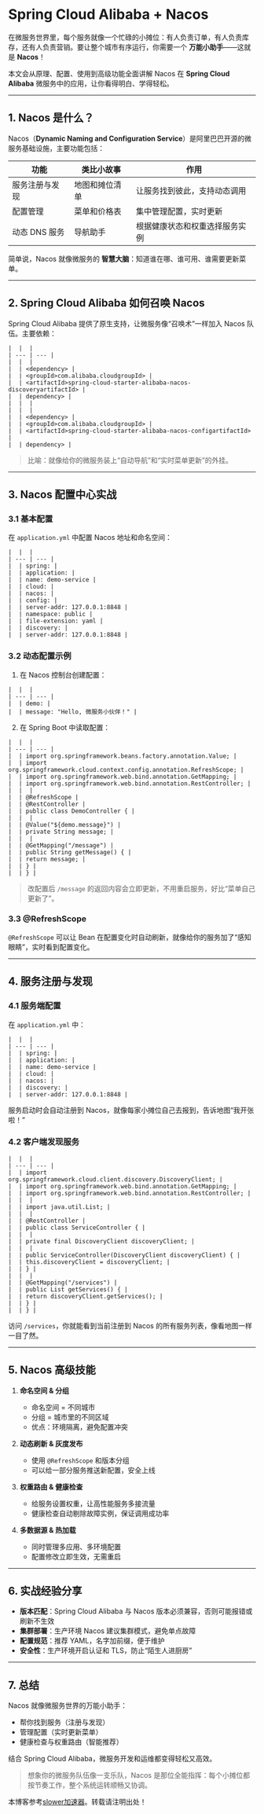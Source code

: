 # Spring Cloud Alibaba + Nacos

在微服务世界里，每个服务就像一个忙碌的小摊位：有人负责订单，有人负责库存，还有人负责营销。要让整个城市有序运行，你需要一个 **万能小助手**——这就是 **Nacos**！

本文会从原理、配置、使用到高级功能全面讲解 Nacos 在 **Spring Cloud Alibaba** 微服务中的应用，让你看得明白、学得轻松。

---

## 1. Nacos 是什么？

Nacos（**Dynamic Naming and Configuration Service**）是阿里巴巴开源的微服务基础设施，主要功能包括：

| 功能 | 类比小故事 | 作用 |
| --- | --- | --- |
| 服务注册与发现 | 地图和摊位清单 | 让服务找到彼此，支持动态调用 |
| 配置管理 | 菜单和价格表 | 集中管理配置，实时更新 |
| 动态 DNS 服务 | 导航助手 | 根据健康状态和权重选择服务实例 |

简单说，Nacos 就像微服务的 **智慧大脑**：知道谁在哪、谁可用、谁需要更新菜单。

---

## 2. Spring Cloud Alibaba 如何召唤 Nacos

Spring Cloud Alibaba 提供了原生支持，让微服务像“召唤术”一样加入 Nacos 队伍。主要依赖：

```
|  |  |
| --- | --- |
|  |  |
|  | <dependency> |
|  | <groupId>com.alibaba.cloudgroupId> |
|  | <artifactId>spring-cloud-starter-alibaba-nacos-discoveryartifactId> |
|  | dependency> |
|  |  |
|  |  |
|  | <dependency> |
|  | <groupId>com.alibaba.cloudgroupId> |
|  | <artifactId>spring-cloud-starter-alibaba-nacos-configartifactId> |
|  | dependency> |
```

> 比喻：就像给你的微服务装上“自动导航”和“实时菜单更新”的外挂。

---

## 3. Nacos 配置中心实战

### 3.1 基本配置

在 `application.yml` 中配置 Nacos 地址和命名空间：

```
|  |  |
| --- | --- |
|  | spring: |
|  | application: |
|  | name: demo-service |
|  | cloud: |
|  | nacos: |
|  | config: |
|  | server-addr: 127.0.0.1:8848 |
|  | namespace: public |
|  | file-extension: yaml |
|  | discovery: |
|  | server-addr: 127.0.0.1:8848 |
```

### 3.2 动态配置示例

1. 在 Nacos 控制台创建配置：

```
|  |  |
| --- | --- |
|  | demo: |
|  | message: "Hello, 微服务小伙伴！" |
```

2. 在 Spring Boot 中读取配置：

```
|  |  |
| --- | --- |
|  | import org.springframework.beans.factory.annotation.Value; |
|  | import org.springframework.cloud.context.config.annotation.RefreshScope; |
|  | import org.springframework.web.bind.annotation.GetMapping; |
|  | import org.springframework.web.bind.annotation.RestController; |
|  |  |
|  | @RefreshScope |
|  | @RestController |
|  | public class DemoController { |
|  |  |
|  | @Value("${demo.message}") |
|  | private String message; |
|  |  |
|  | @GetMapping("/message") |
|  | public String getMessage() { |
|  | return message; |
|  | } |
|  | } |
```

> 改配置后 `/message` 的返回内容会立即更新，不用重启服务，好比“菜单自己更新了”。

### 3.3 @RefreshScope

`@RefreshScope` 可以让 Bean 在配置变化时自动刷新，就像给你的服务加了“感知眼睛”，实时看到配置变化。

---

## 4. 服务注册与发现

### 4.1 服务端配置

在 `application.yml` 中：

```
|  |  |
| --- | --- |
|  | spring: |
|  | application: |
|  | name: demo-service |
|  | cloud: |
|  | nacos: |
|  | discovery: |
|  | server-addr: 127.0.0.1:8848 |
```

服务启动时会自动注册到 Nacos，就像每家小摊位自己去报到，告诉地图“我开张啦！”

### 4.2 客户端发现服务

```
|  |  |
| --- | --- |
|  | import org.springframework.cloud.client.discovery.DiscoveryClient; |
|  | import org.springframework.web.bind.annotation.GetMapping; |
|  | import org.springframework.web.bind.annotation.RestController; |
|  |  |
|  | import java.util.List; |
|  |  |
|  | @RestController |
|  | public class ServiceController { |
|  |  |
|  | private final DiscoveryClient discoveryClient; |
|  |  |
|  | public ServiceController(DiscoveryClient discoveryClient) { |
|  | this.discoveryClient = discoveryClient; |
|  | } |
|  |  |
|  | @GetMapping("/services") |
|  | public List getServices() { |
|  | return discoveryClient.getServices(); |
|  | } |
|  | } |
```

访问 `/services`，你就能看到当前注册到 Nacos 的所有服务列表，像看地图一样一目了然。

---

## 5. Nacos 高级技能

1. **命名空间 & 分组**

   * 命名空间 = 不同城市
   * 分组 = 城市里的不同区域
   * 优点：环境隔离，避免配置冲突
2. **动态刷新 & 灰度发布**

   * 使用 `@RefreshScope` 和版本分组
   * 可以给一部分服务推送新配置，安全上线
3. **权重路由 & 健康检查**

   * 给服务设置权重，让高性能服务多接流量
   * 健康检查自动剔除故障实例，保证调用成功率
4. **多数据源 & 热加载**

   * 同时管理多应用、多环境配置
   * 配置修改立即生效，无需重启

---

## 6. 实战经验分享

* **版本匹配**：Spring Cloud Alibaba 与 Nacos 版本必须兼容，否则可能报错或刷新不生效
* **集群部署**：生产环境 Nacos 建议集群模式，避免单点故障
* **配置规范**：推荐 YAML，名字加前缀，便于维护
* **安全性**：生产环境开启认证和 TLS，防止“陌生人进厨房”

---

## 7. 总结

Nacos 就像微服务世界的万能小助手：

* 帮你找到服务（注册与发现）
* 管理配置（实时更新菜单）
* 健康检查与权重路由（智能推荐）

结合 Spring Cloud Alibaba，微服务开发和运维都变得轻松又高效。

> 想象你的微服务队伍像一支乐队，Nacos 是那位全能指挥：每个小摊位都按节奏工作，整个系统运转顺畅又协调。

本博客参考[slower加速器](https://jisuanqi.org)。转载请注明出处！
